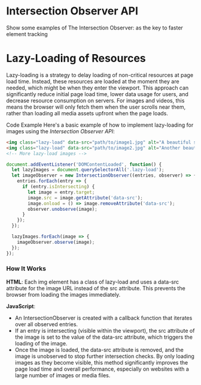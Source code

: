 # Intersection Observer API
Show some examples of The Intersection Observer: as the key to faster element tracking


# Lazy-Loading of Resources
Lazy-loading is a strategy to delay loading of non-critical resources at page load time. Instead, these resources are loaded at the moment they are needed, which might be when they enter the viewport. This approach can significantly reduce initial page load time, lower data usage for users, and decrease resource consumption on servers. For images and videos, this means the browser will only fetch them when the user scrolls near them, rather than loading all media assets upfront when the page loads.

Code Example
Here's a basic example of how to implement lazy-loading for images using the *Intersection Observer API*:
```html
<img class="lazy-load" data-src="path/to/image1.jpg" alt="A beautiful scene">
<img class="lazy-load" data-src="path/to/image2.jpg" alt="Another beautiful scene">
<!-- More lazy-load images -->
```
```js
document.addEventListener('DOMContentLoaded', function() {
  let lazyImages = document.querySelectorAll('.lazy-load');
  let imageObserver = new IntersectionObserver((entries, observer) => {
    entries.forEach(entry => {
      if (entry.isIntersecting) {
        let image = entry.target;
        image.src = image.getAttribute('data-src');
        image.onload = () => image.removeAttribute('data-src');
        observer.unobserve(image);
      }
    });
  });

  lazyImages.forEach(image => {
    imageObserver.observe(image);
  });
});

```
### How It Works
**HTML**: Each img element has a class of lazy-load and uses a data-src attribute for the image URL instead of the src attribute. This prevents the browser from loading the images immediately.

**JavaScript**:
- An IntersectionObserver is created with a callback function that iterates over all observed entries.
- If an entry is intersecting (visible within the viewport), the src attribute of the image is set to the value of the data-src attribute, which triggers the loading of the image.
- Once the image is loaded, the data-src attribute is removed, and the image is unobserved to stop further intersection checks.
By only loading images as they become visible, this method significantly improves the page load time and overall performance, especially on websites with a large number of images or media files.
